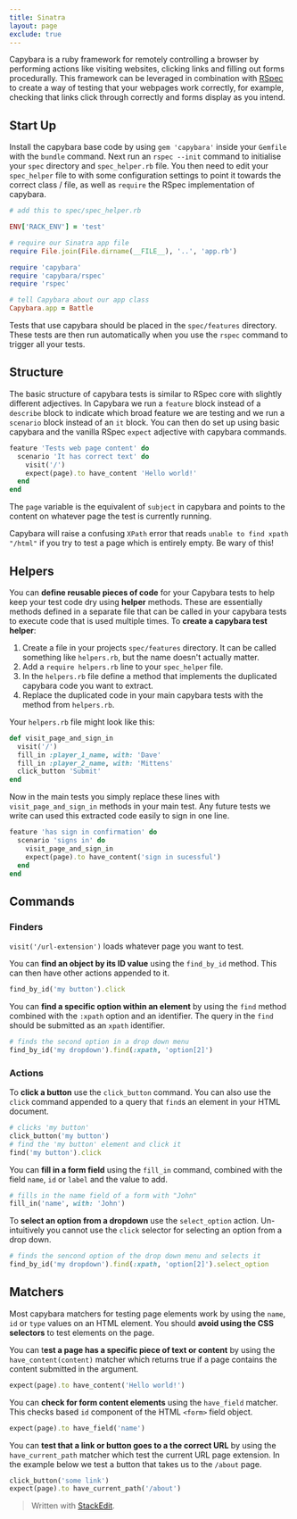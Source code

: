 ```yaml
---
title: Sinatra
layout: page
exclude: true
---
```

Capybara is a ruby framework for remotely controlling a browser by performing actions like visiting websites, clicking links and filling out forms procedurally. This framework can be leveraged in combination with [RSpec](https://dpwdec.github.io/notes/rspec.html) to create a way of testing that your webpages work correctly, for example, checking that links click through correctly and forms display as you intend.

## Start Up
Install the capybara base code by using `gem 'capybara'` inside your `Gemfile` with the `bundle` command. Next run an `rspec --init` command to initialise your `spec` directory and `spec_helper.rb` file. You then need to edit your `spec_helper` file to with some configuration settings to point it towards the correct class / file, as well as `require` the RSpec implementation of capybara.
```ruby
# add this to spec/spec_helper.rb

ENV['RACK_ENV'] = 'test'

# require our Sinatra app file
require File.join(File.dirname(__FILE__), '..', 'app.rb')

require 'capybara'
require 'capybara/rspec'
require 'rspec'

# tell Capybara about our app class
Capybara.app = Battle
```
Tests that use capybara should be placed in the `spec/features` directory. These tests are then run automatically when you use the `rspec` command to trigger all your tests.

## Structure
The basic structure of capybara tests is similar to RSpec core with slightly different adjectives. In Capybara we run a `feature` block instead of a `describe` block to indicate which broad feature we are testing and we run a `scenario` block instead of an `it` block. You can then do set up using basic capybara and the vanilla RSpec `expect` adjective with capybara commands.
```ruby
feature 'Tests web page content' do
  scenario 'It has correct text' do
    visit('/')
    expect(page).to have_content 'Hello world!'
  end
end
```
The `page` variable is the equivalent of `subject` in capybara and points to the content on whatever page the test is currently running.

Capybara will raise a confusing `XPath` error that reads `unable to find xpath "/html"` if you try to test a page which is entirely empty. Be wary of this!

## Helpers

You can **define reusable pieces of code** for your Capybara tests to help keep your test code dry using **helper** methods. These are essentially methods defined in a separate file that can be called in your capybara tests to execute code that is used multiple times. To **create a capybara test helper**:
1. Create a file in your projects `spec/features` directory. It can be called something like `helpers.rb`, but the name doesn't actually matter.
2. Add a `require helpers.rb` line to your `spec_helper` file.
3. In the `helpers.rb` file define a method that implements the duplicated capybara code you want to extract.
4. Replace the duplicated code in your main capybara tests with the method from `helpers.rb`.

Your `helpers.rb` file might look like this:

```ruby
def visit_page_and_sign_in
  visit('/')
  fill_in :player_1_name, with: 'Dave'
  fill_in :player_2_name, with: 'Mittens'
  click_button 'Submit'
end
```

Now in the main tests you simply replace these lines with `visit_page_and_sign_in` methods in your main test. Any future tests we write can used this extracted code easily to sign in one line.

```ruby
feature 'has sign in confirmation' do
  scenario 'signs in' do
    visit_page_and_sign_in
    expect(page).to have_content('sign in sucessful')
  end
end
```

## Commands

### Finders

`visit('/url-extension')` loads whatever page you want to test.

You can **find an object by its ID value** using the `find_by_id` method. This can then have other actions appended to it.
```ruby
find_by_id('my button').click
```
You can **find a specific option within an element** by using the `find` method combined with the `:xpath` option and an identifier. The query in the `find` should be submitted as an `xpath` identifier.
```ruby
# finds the second option in a drop down menu
find_by_id('my dropdown').find(:xpath, 'option[2]')
```
### Actions

To **click a button** use the `click_button` command. You can also use the `click` command appended to a query that `find`s an element in your HTML document.
```ruby
# clicks 'my button'
click_button('my button')
# find the 'my button' element and click it
find('my button').click
```

You can **fill in a form field** using the `fill_in` command, combined with the field `name`, `id` or `label` and the value to add.
```ruby
# fills in the name field of a form with "John"
fill_in('name', with: 'John')
```
To **select an option from a dropdown** use the `select_option` action. Un-intuitively you cannot use the `click` selector for selecting an option from a drop down.
```ruby
# finds the sencond option of the drop down menu and selects it
find_by_id('my dropdown').find(:xpath, 'option[2]').select_option
``` 
## Matchers
Most capybara matchers for testing page elements work by using the `name`, `id` or `type` values on an HTML element. You should **avoid using the CSS selectors** to test elements on the page.

You can t**est a page has a specific piece of text or content** by using the `have_content(content)` matcher which returns true if a page contains the content submitted in the argument.
```ruby
expect(page).to have_content('Hello world!')
```

You can **check for form content elements** using the `have_field` matcher. This checks based `id` component of the HTML `<form>` field object.
```ruby
expect(page).to have_field('name')
```
You can **test that a link or button goes to a the correct URL** by using the `have_current_path` matcher which test the current URL page extension. In the example below we test a button that takes us to the `/about` page.
```ruby
click_button('some link')
expect(page).to have_current_path('/about')
```
> Written with [StackEdit](https://stackedit.io/).
<!--stackedit_data:
eyJoaXN0b3J5IjpbLTY5NTIwNzA5MCwtMTUzNjg0MjEwNCwtNj
U1MDcwMTQsMTM3OTkzNTcwOSwtMTc4NTA1MzU4NywxMDAzMTYx
Njk5LC0xNDYwMTkxMTkwXX0=
-->